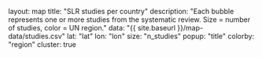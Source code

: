 layout: map
title: "SLR studies per country"
description: "Each bubble represents one or more studies from the systematic review. Size = number of studies, color = UN region."
data: "{{ site.baseurl }}/map-data/studies.csv"
lat: "lat"
lon: "lon"
size: "n_studies"
popup: "title"
colorby: "region"
cluster: true
